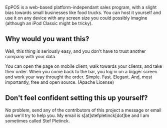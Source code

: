 EpPOS is a web-based platform-independant sales program, with a slight bias towards small businesses like food trucks. You can host it yourself and use it on any device with any screen size you could possibly imagine (although an iPod Classic might be tricky).

## Why would you want this?
Well, this thing is seriously easy, and you don't have to trust another company with your data. 

You can open the page on mobile client, walk towards your clients, and take their order. When you come back to the bar, you log in on a bigger screen and work your way throught the order. Simple. Fast. Elegant. And, most importantly, free and open source. (Apache License)

## Don't feel confident setting this up yourself?
No problem, send any of the contributors of this project a message or email and we'll try to help you.
My email is s[at]stefpletinck[dot]be and I am sometimes called Stef Pletinck.
